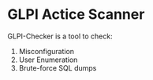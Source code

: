 # GLPI Actice Scanner

GLPI-Checker is a tool to check:

1. Misconfiguration
2. User Enumeration
3. Brute-force SQL dumps
